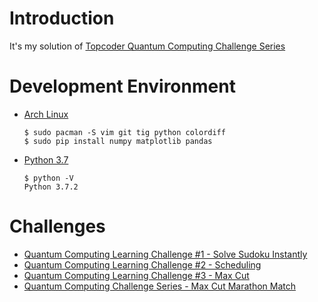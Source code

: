 # Introduction
It's my solution of [Topcoder Quantum Computing Challenge Series](https://www.topcoder.com/blog/a-new-quantum-computing-related-challenge-series-at-topcoder/)

# Development Environment
* [Arch Linux](https://www.archlinux.org/)
  ```
  $ sudo pacman -S vim git tig python colordiff
  $ sudo pip install numpy matplotlib pandas
  ```
* [Python 3.7](https://docs.python.org/3/whatsnew/3.7.html)
  ```
  $ python -V
  Python 3.7.2
  ```

# Challenges
- [Quantum Computing Learning Challenge #1 - Solve Sudoku Instantly](https://www.topcoder.com/challenges/30081256)
- [Quantum Computing Learning Challenge #2 - Scheduling](https://www.topcoder.com/challenges/30083465)
- [Quantum Computing Learning Challenge #3 - Max Cut](https://www.topcoder.com/challenges/30084839)
- [Quantum Computing Challenge Series - Max Cut Marathon Match](https://www.topcoder.com/challenges/30086139)
